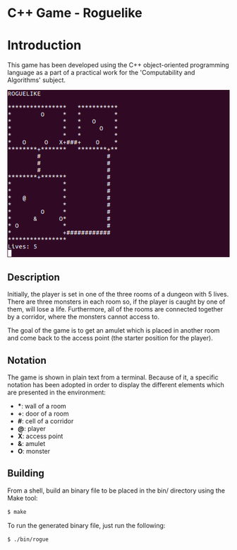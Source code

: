 # C++ Game - Roguelike

Introduction
============

This game has been developed using the C++ object-oriented programming language as a part of a practical work for the
'Computability and Algorithms' subject.

![Image Rogue](https://raw.githubusercontent.com/tteguayco/Rogue/master/prototype/start.png)

## Description

Initially, the player is set in one of the three rooms of a dungeon with 5 lives. There are three monsters in each room so, 
if the player is caught by one of them, will lose a life. Furthermore, all of the rooms are connected together by a corridor, 
where the monsters cannot access to.

The goal of the game is to get an amulet which is placed in another room and come back to the access point (the starter position
for the player).

## Notation

The game is shown in plain text from a terminal. Because of it, a specific notation has been adopted in order to display the different
elements which are presented in the environment:

* __*__: wall of a room
* __+__: door of a room
* __#__: cell of a corridor
* __@__: player
* __X__: access point
* __&__: amulet
* __O__: monster

## Building

From a shell, build an binary file to be placed in the bin/ directory using the Make tool:
```sh
$ make
```

To run the generated binary file, just run the following:
```sh
$ ./bin/rogue
```

